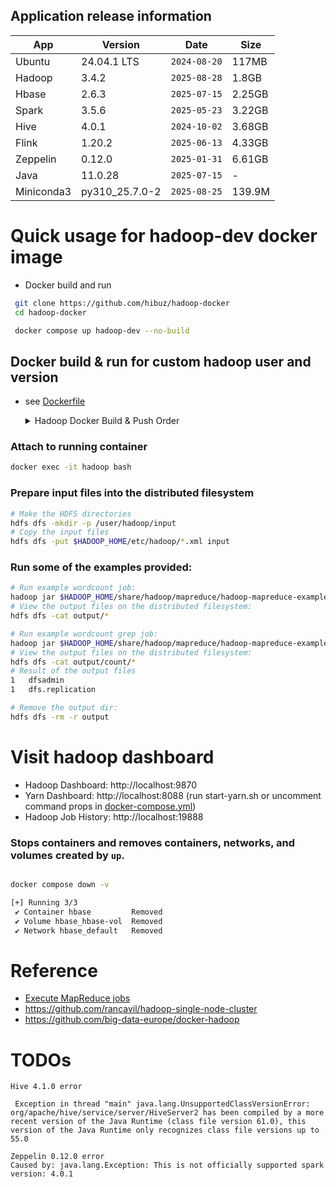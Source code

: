 ## Application release information 

| App        | Version        | Date         | Size   |
| --------   | -------------- | ------------ | ------ |
| Ubuntu     | 24.04.1 LTS    | `2024-08-20` | 117MB  |
| Hadoop     | 3.4.2          | `2025-08-28` | 1.8GB  |
| Hbase      | 2.6.3          | `2025-07-15` | 2.25GB |
| Spark      | 3.5.6          | `2025-05-23` | 3.22GB |
| Hive       | 4.0.1          | `2024-10-02` | 3.68GB |
| Flink      | 1.20.2         | `2025-06-13` | 4.33GB |
| Zeppelin   | 0.12.0         | `2025-01-31` | 6.61GB |
| Java       | 11.0.28        | `2025-07-15` | -      |
| Miniconda3 | py310_25.7.0-2 | `2025-08-25` | 139.9M |

# Quick usage for hadoop-dev docker image
- Docker build and run
``` bash
 git clone https://github.com/hibuz/hadoop-docker
 cd hadoop-docker

 docker compose up hadoop-dev --no-build
```

## Docker build & run for custom hadoop user and version
- see [Dockerfile](Dockerfile)
  <details><summary>Hadoop Docker Build & Push Order</summary>

  ``` bash
  # hadoop
   hadoop-docker$ docker build -t hibuz/hadoop-dev .
  # hbase|spark|hive|flink
  hadoop-docker/(hbase|spark|hive|flink)$ docker compose up --build
  # flink-base for zeppelin
  hadoop-docker/zeppelin$ docker compose build flink-base
  # zeppelin
  hadoop-docker/zeppelin$ docker compose up --build


  # docker taagging & push
  docker tag hibuz/hadoop-dev hibuz/hadoop-dev:3.x.x
  docker push hibuz/hadoop-dev:3.x.x
  ```
  </details>


### Attach to running container
``` bash
docker exec -it hadoop bash
```

### Prepare input files into the distributed filesystem
``` bash
# Make the HDFS directories
hdfs dfs -mkdir -p /user/hadoop/input
# Copy the input files
hdfs dfs -put $HADOOP_HOME/etc/hadoop/*.xml input
```

### Run some of the examples provided:
``` bash
# Run example wordcount job:
hadoop jar $HADOOP_HOME/share/hadoop/mapreduce/hadoop-mapreduce-examples-*.jar wordcount input output
# View the output files on the distributed filesystem:
hdfs dfs -cat output/*

# Run example wordcount grep job:
hadoop jar $HADOOP_HOME/share/hadoop/mapreduce/hadoop-mapreduce-examples-*.jar grep input output/count 'dfs[a-z.]+'
# View the output files on the distributed filesystem:
hdfs dfs -cat output/count/*
# Result of the output files 
1	dfsadmin
1	dfs.replication

# Remove the output dir:
hdfs dfs -rm -r output
```

# Visit hadoop dashboard
- Hadoop Dashboard: http://localhost:9870
- Yarn Dashboard: http://localhost:8088 (run start-yarn.sh or uncomment command props in [docker-compose.yml](docker-compose.yml))
- Hadoop Job History: http://localhost:19888

### Stops containers and removes containers, networks, and volumes created by `up`.
``` bash

docker compose down -v

[+] Running 3/3
 ✔ Container hbase         Removed
 ✔ Volume hbase_hbase-vol  Removed
 ✔ Network hbase_default   Removed
```

# Reference
- [Execute MapReduce jobs](https://hadoop.apache.org/docs/stable/hadoop-project-dist/hadoop-common/SingleCluster.html#Execution)
- https://github.com/rancavil/hadoop-single-node-cluster
- https://github.com/big-data-europe/docker-hadoop

# TODOs
```
Hive 4.1.0 error

 Exception in thread "main" java.lang.UnsupportedClassVersionError: org/apache/hive/service/server/HiveServer2 has been compiled by a more recent version of the Java Runtime (class file version 61.0), this version of the Java Runtime only recognizes class file versions up to 55.0

Zeppelin 0.12.0 error
Caused by: java.lang.Exception: This is not officially supported spark version: 4.0.1 
```